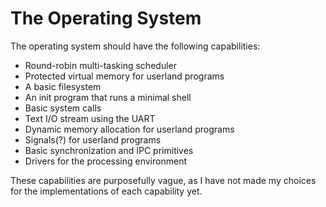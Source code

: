 # The Operating System

The operating system should have the following capabilities:

- Round-robin multi-tasking scheduler
- Protected virtual memory for userland programs
- A basic filesystem
- An init program that runs a minimal shell
- Basic system calls
- Text I/O stream using the UART
- Dynamic memory allocation for userland programs
- Signals(?) for userland programs
- Basic synchronization and IPC primitives
- Drivers for the processing environment

These capabilities are purposefully vague, as I have not made my choices for the implementations of each capability yet.

